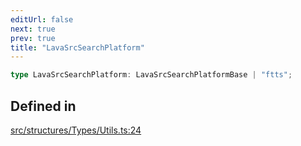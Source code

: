```yaml
---
editUrl: false
next: true
prev: true
title: "LavaSrcSearchPlatform"
---
```


```ts
type LavaSrcSearchPlatform: LavaSrcSearchPlatformBase | "ftts";
```

## Defined in

[src/structures/Types/Utils.ts:24](https://github.com/appujet/lavalink-client/blob/4880e032861893b27e80b7c2d6c36639afbb3479/src/structures/Types/Utils.ts#L24)
